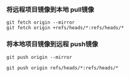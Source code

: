 ### 将远程项目镜像到本地 pull镜像
```
git fetch origin --mirror
git fetch origin +refs/heads/*:refs/heads/*
```

### 将本地项目镜像到远程 push镜像
```
git push origin --mirror
```

```
git push origin refs/heads/*:refs/heads/*
```
